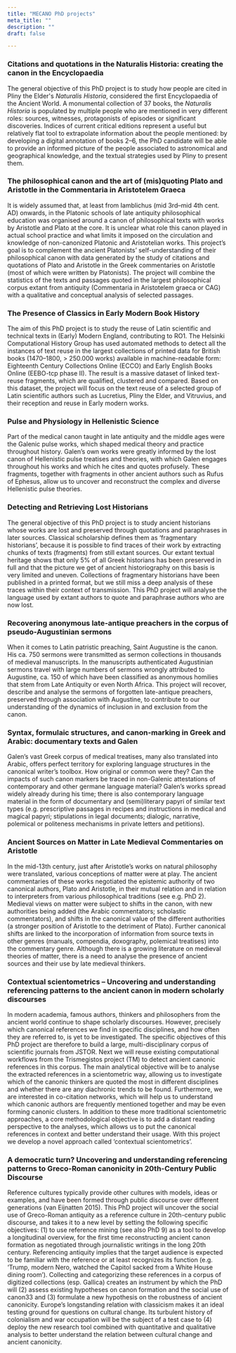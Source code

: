 ```yaml
---
title: "MECANO PhD projects"
meta_title: ""
description: ""
draft: false

---
```


### Citations and quotations in the Naturalis Historia: creating the canon in the Encyclopaedia

The general objective of this PhD project is to study how people are cited in Pliny the Elder's
_Naturalis Historia_, considered the first Encyclopaedia of the Ancient World. A monumental collection of 37 books, the _Naturalis Historia_ is populated by multiple people who are mentioned in very
different roles: sources, witnesses, protagonists of episodes or significant discoveries. Indices of current
critical editions represent a useful but relatively flat tool to extrapolate information about the people
mentioned: by developing a digital annotation of books 2–6, the PhD candidate will be able to provide an
informed picture of the people associated to astronomical and geographical knowledge, and the textual
strategies used by Pliny to present them. 
<!--
The specific objectives of this project are (1) to systematically
gather quantitative and qualitative information on the people mentioned in NH 2–6; (2) to detect the patterns
used by Pliny when selecting the people in relation to the topics treated & structure of the explanations, and
thus (3) to understand the mechanisms that guided the representation of sources, witnesses and protagonists
in the first attempt to systematize the broad area of “natural sciences” in western history of knowledge.
-->

### The philosophical canon and the art of (mis)quoting Plato and Aristotle in the Commentaria in Aristotelem Graeca

It is widely assumed that, at least from Iamblichus (mid 3rd–mid 4th cent. AD) onwards, in the
Platonic schools of late antiquity philosophical education was organised around a canon of philosophical
texts with works by Aristotle and Plato at the core. It is unclear what role this canon played in actual school
practice and what limits it imposed on the circulation and knowledge of non-canonized Platonic and
Aristotelian works. This project’s goal is to complement the ancient Platonists’ self-understanding of their
philosophical canon with data generated by the study of citations and quotations of Plato and Aristotle in
the Greek commentaries on Aristotle (most of which were written by Platonists).
The project will combine the statistics of the texts and passages quoted in the largest philosophical corpus extant from
antiquity (Commentaria in Aristotelem graeca or CAG) with a qualitative and conceptual analysis of
selected passages.
<!-- this project has the following specific objectives: (1) to analyse the principles of inclusion
and exclusion from the philosophical canon, (2) to assess the availability and circulation of philosophical
texts in late antiquity, (3) to map the relation between the various commentators on Aristotle and their
schools in late antiquity, (4) to define the role that non-canonical works played in philosophical education,
and additionally, (5) to study these phenomena in the parts of the Greek commentary tradition that are only
extant in Arabic translations.
-->


### The Presence of Classics in Early Modern Book History

The aim of this PhD project is to study the reuse of Latin scientific and technical texts in
(Early) Modern England, contributing to RO1. The Helsinki Computational History Group has used
automated methods to detect all the instances of text reuse in the largest collections of printed data for
British books (1470–1800, > 250.000 works) available in machine-readable form: Eighteenth Century
Collections Online (ECCO) and Early English Books Online (EEBO-tcp phase II). The result is a massive
dataset of linked text-reuse fragments, which are qualified, clustered and compared. Based on this dataset,
the project will focus on the text reuse of a selected group of Latin scientific authors such as Lucretius,
Pliny the Elder, and Vitruvius, and their reception and reuse in Early modern works. 
<!--
The specific
objectives of the project are: (1) to develop a methodology to identify not only the reuse of the Latin texts,
but also of the translated versions of the texts, tackling the broader problem of multilingual text retrieval;
(2) to quantitatively assess the impact of Latin scientific tradition in the database; (3) to interpret the
gathered data and to integrate the results in the broader field of Reception Studies.
-->

### Pulse and Physiology in Hellenistic Science

Part of the medical canon taught in late antiquity and the middle ages were the Galenic pulse
works, which shaped medical theory and practice throughout history. Galen’s own works were greatly
informed by the lost canon of Hellenistic pulse treatises and theories, with which Galen engages
throughout his works and which he cites and quotes profusely. These fragments, together with fragments
in other ancient authors such as Rufus of Ephesus, allow us to uncover and reconstruct the complex and
diverse Hellenistic pulse theories. 
<!--
This project’s specific objectives are (1) to map and explain the canon of Hellenistic ideas
concerning the pulse - identify the different types of pulse and their relations to physiological causes and
pathological conditions according to key Hellenistic authors; (2) to create a comprehensive overview of
its rich and overlapping terminology; (3) to trace the filtering of these ideas and terms into Galen’s pulse
canon.
-->

### Detecting and Retrieving Lost Historians

The general objective of this PhD project is to study ancient historians whose works are lost
and preserved through quotations and paraphrases in later sources. Classical
scholarship defines them as ‘fragmentary historians’, because it is possible to find traces of their work by
extracting chunks of texts (fragments) from still extant sources. Our extant textual heritage shows that
only 5% of all Greek historians has been preserved in full and that the picture we get of ancient
historiography on this basis is very limited and uneven. Collections of fragmentary historians have been
published in a printed format, but we still miss a deep analysis of these traces within their context of
transmission. This PhD project will analyse the language used by extant authors to quote and paraphrase
authors who are now lost. 
<!--
The specific objectives of this project are (1) to discover why and how authors
who are not in the traditional canon were quoted and referred to by still extant authors; (2) to understand,
on the basis of the quotation types, the literalness and functions of quotes; (3) to contribute to the creation
of a new catalogue of lost historians based on textual evidence.
-->

### Recovering anonymous late-antique preachers in the corpus of pseudo-Augustinian sermons

When it comes to Latin patristic preaching, Saint Augustine is the canon. His ca. 750 sermons
were transmitted as sermon collections in thousands of medieval manuscripts. In the manuscripts
authenticated Augustinian sermons travel with large numbers of sermons wrongly attributed to Augustine,
ca. 150 of which have been classified as anonymous homilies that stem from Late Antiquity or even North
Africa. This
project will recover, describe and analyse the sermons of forgotten late-antique preachers, preserved
through association with Augustine, to contribute to our understanding of the dynamics of inclusion in and exclusion from the canon. 

<!--
Specific objectives of this project are: (1) to create a dataset of
annotated texts and quantitative and qualitative analyses of their manuscript manifestations; (2) to
investigate the contribution of material transmission to inclusion in or exclusion from the canon; (3) to
extrapolate a meta-reflection on the integration of the dynamics of textual transmission in our evaluation
of the canon of Late-antique Latin preaching.
-->

### Syntax, formulaic structures, and canon-marking in Greek and Arabic: documentary texts and Galen

Galen’s vast Greek corpus of medical treatises, many also translated into Arabic, offers
perfect territory for exploring language structures in the canonical writer’s toolbox. How original or
common were they? Can the impacts of such canon markers be traced in non-Galenic attestations of
contemporary and other germane language material? Galen’s works spread widely already during his time;
there is also contemporary language material in the form of documentary and (semi)literary papyri of
similar text types (e.g. prescriptive passages in recipes and instructions in medical and magical papyri;
stipulations in legal documents; dialogic, narrative, polemical or politeness mechanisms in private letters
and petitions). 
<!--
The specific objectives of this project, contributing to RO3, are: (1) to study a syntactic
feature (e.g. subordination, directives, non-finite complementation) in a select treatise or cross-section of
treatises by Galen (with surviving translations in Arabic) in comparison to the range of linguistic
possibilities used in documentary material; (2) to gauge the extent of formulaic structures in Galen’s usage
and (3) to identify markers of canonicity. An analysis of Galen’s usage within this complex Greek état de
langue equips the study with an informed basis for analysing the survival of structure/s (Bauformen) in
the Arabic translations, along with the canon marking they imply or display.
-->

### Ancient Sources on Matter in Late Medieval Commentaries on Aristotle

In the mid-13th century, just after Aristotle’s works on natural philosophy were translated,
various conceptions of matter were at play. The ancient commentaries of these works negotiated the
epistemic authority of two canonical authors, Plato and Aristotle, in their mutual relation and in relation
to interpreters from various philosophical traditions (see e.g. PhD 2). Medieval views on matter were
subject to shifts in the canon, with new authorities being added (the Arabic commentators; scholastic
commentators), and shifts in the canonical value of the different authorities (a stronger position of Aristotle
to the detriment of Plato). Further canonical shifts are linked to the incorporation of information from
source texts in other genres (manuals, compendia, doxography, polemical treatises) into the commentary
genre. Although there is a growing literature on medieval theories of matter, there is a need to analyse the
presence of ancient sources and their use by late medieval thinkers. 
<!--
The specific objectives of this PhD
project are therefore (1) to map and classify the presence of ancient authorities – Presocratics, Plato, Stoics,
Platonists, Peripatetics, Augustine – and the shifting canons in late medieval commentaries (13th–15th c.)
on Aristotle’s Metaphysics and Physics, and their relationship to theories of matter; and (2) to map shifts
in the canon in the transmission to different languages and different cultural and ideological contexts by
classifying types of citations and quotations (RO1) and linguistic and genre-related markers (RO3).
-->

### Contextual scientometrics – Uncovering and understanding referencing patterns to the ancient canon in modern scholarly discourses

In modern academia, famous authors, thinkers and philosophers from the ancient world
continue to shape scholarly discourses. However, precisely which canonical references we find in specific
disciplines, and how often they are referred to, is yet to be investigated. The specific objectives of this PhD
project are therefore to build a large, multi-disciplinary corpus of scientific journals from JSTOR. Next
we will reuse existing computational workflows from the Trismegistos project (TM) to detect ancient
canonic references in this corpus. The main analytical objective will be to analyse the extracted
references in a scientometric way, allowing us to investigate which of the canonic thinkers are quoted the
most in different disciplines and whether there are any diachronic trends to be found. Furthermore, we are
interested in co-citation networks, which will help us to understand which canonic authors are frequently
mentioned together and may be even forming canonic clusters. In addition to these more traditional
scientometric approaches, a core methodological objective is to add a distant reading perspective to the
analyses, which allows us to put the canonical references in context and better understand their usage.
With this project we develop a novel approach called ‘contextual scientometrics’. 
<!--
This project addresses
RO4 by shedding light on the influence of the ancient canons on the modern academic.
-->

### A democratic turn? Uncovering and understanding referencing patterns to Greco-Roman canonicity in 20th-Century Public Discourse

Reference cultures typically provide other cultures with models, ideas or examples, and have
been formed through public discourse over different generations (van Eijnatten 2015). This PhD project
will uncover the social use of Greco-Roman antiquity as a reference culture in 20th-century public
discourse, and takes it to a new level by setting the following specific objectives: (1) to use reference
mining (see also PhD 9) as a tool to develop a longitudinal overview, for the first time reconstructing
ancient canon formation as negotiated through journalistic writings in the long 20th century. Referencing
antiquity implies that the target audience is expected to be familiar with the reference or at least recognizes
its function (e.g. ‘Trump, modern Nero, watched the Capitol sacked from a White House dining room’).
Collecting and categorizing these references in a corpus of digitized collections (esp. Gallica) creates an
instrument by which the PhD will (2) assess existing hypotheses on canon formation and the social use of
canon33 and (3) formulate a new hypothesis on the robustness of ancient canonicity. Europe’s longstanding
relation with classicism makes it an ideal testing ground for questions on cultural change. Its
turbulent history of colonialism and war occupation will be the subject of a test case to (4) deploy the new
research tool combined with quantitative and qualitative analysis to better understand the relation between
cultural change and ancient canonicity.


